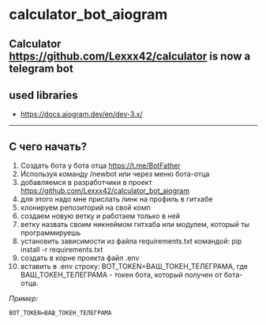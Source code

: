 # calculator_bot_aiogram

Calculator https://github.com/Lexxx42/calculator is now a telegram bot
---

## used libraries

* https://docs.aiogram.dev/en/dev-3.x/

---

## С чего начать?

1. Создать бота у бота отца https://t.me/BotFather
2. Используя команду /newbot или через меню бота-отца
3. добавляемся в разработчики в проект https://github.com/Lexxx42/calculator_bot_aiogram
4. для этого надо мне прислать линк на профиль в гитхабе
5. клонируем репозиторий на свой комп
6. создаем новую ветку и работаем только в ней
7. ветку назвать своим никнеймом гитхаба или модулем, который ты программируешь
8. установить зависимости из файла requirements.txt командой: pip install -r requirements.txt
9. создать в корне проекта файл .env
10. вставить в .env строку: BOT_TOKEN=ВАШ_ТОКЕН_ТЕЛЕГРАМА, где ВАШ_ТОКЕН_ТЕЛЕГРАМА - токен бота, который получен от
    бота-отца.

*Пример:*
``` shell
BOT_TOKEN=ВАШ_ТОКЕН_ТЕЛЕГРАМА  
```